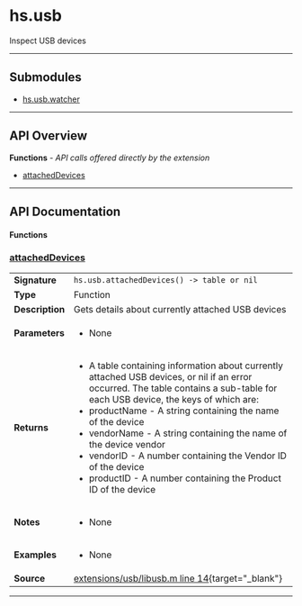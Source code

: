 # hs.usb

Inspect USB devices

---

## Submodules
 * [hs.usb.watcher](hs.usb.watcher.md)

---

## API Overview
**Functions** - _API calls offered directly by the extension_
 * [attachedDevices](#attacheddevices)


---

## API Documentation

#### Functions


### [attachedDevices](#attacheddevices)

|                                             |                                                                                     |
| --------------------------------------------|-------------------------------------------------------------------------------------|
| **Signature**                               | `hs.usb.attachedDevices() -> table or nil`                                                                    |
| **Type**                                    | Function                                                                     |
| **Description**                             | Gets details about currently attached USB devices                                                                     |
| **Parameters**                              | <ul><li>None</li></ul> |
| **Returns**                                 | <ul><li>A table containing information about currently attached USB devices, or nil if an error occurred. The table contains a sub-table for each USB device, the keys of which are:</li><li> productName - A string containing the name of the device</li><li> vendorName - A string containing the name of the device vendor</li><li> vendorID - A number containing the Vendor ID of the device</li><li> productID - A number containing the Product ID of the device</li></ul>          |
| **Notes**                                   | <ul><li>None</li></ul> |
| **Examples**                                | <ul><li>None</li></ul> |
| **Source**                                  | [extensions/usb/libusb.m line 14](https://github.com/CommandPost/CommandPost-App/blob/master/extensions/usb/libusb.m#L14){target="_blank"} |

---

